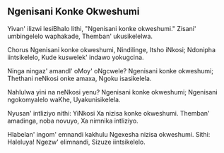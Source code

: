 ## Ngenisani Konke Okweshumi

Yivan' ilizwi lesiBhalo lithi, "Ngenisani konke okweshumi."
Zisani' umbingelelo waphakade, Themban' ukusikelelwa.

Chorus
Ngenisani konke okweshumi, Nindilinge, Itsho iNkosi;
Ndonipha iintsikelelo, Kude kuswelek' indawo yokugcina.

Ninga ningaz' amandl' oMoy' oNgcwele? Ngenisani konke okweshumi;
Thethani neNkosi onke amaxa, Ngoku isasikelela.

Nahlulwa yini na neNkosi yenu? Ngenisani konke okweshumi;
Ngenisani ngokomyalelo waKhe, Uyakunisikelela.

Nyusan' intliziyo nithi: YiNkosi Xa nizisa konke okweshumi.
Themban' amadinga, noba novuyo, Xa nimnika intliziyo.

Hlabelan' ingom' emnandi kakhulu Ngexesha nizisa okweshumi.
Sithi: Haleluya! Ngezw' elimnandi, Sizuze iintsikelelo.

